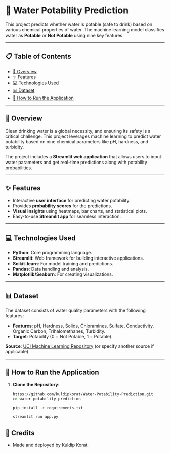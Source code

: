 # 🌊 Water Potability Prediction

This project predicts whether water is potable (safe to drink) based on various chemical properties of water. The machine learning model classifies water as **Potable** or **Not Potable** using nine key features.

---

## 📋 Table of Contents
- [📖 Overview](#-overview)
- [✨ Features](#-features)
- [💻 Technologies Used](#-technologies-used)
- [📊 Dataset](#-dataset)
- [🚀 How to Run the Application](#-how-to-run-the-application)

---

## 📖 Overview
Clean drinking water is a global necessity, and ensuring its safety is a critical challenge. This project leverages machine learning to predict water potability based on nine chemical parameters like pH, hardness, and turbidity.

The project includes a **Streamlit web application** that allows users to input water parameters and get real-time predictions along with potability probabilities.

---

## ✨ Features
- Interactive **user interface** for predicting water potability.
- Provides **probability scores** for the predictions.
- **Visual insights** using heatmaps, bar charts, and statistical plots.
- Easy-to-use **Streamlit app** for seamless interaction.

---

## 💻 Technologies Used
- **Python**: Core programming language.
- **Streamlit**: Web framework for building interactive applications.
- **Scikit-learn**: For model training and predictions.
- **Pandas**: Data handling and analysis.
- **Matplotlib/Seaborn**: For creating visualizations.

---

## 📊 Dataset
The dataset consists of water quality parameters with the following features:
- **Features**: pH, Hardness, Solids, Chloramines, Sulfate, Conductivity, Organic Carbon, Trihalomethanes, Turbidity.
- **Target**: Potability (0 = Not Potable, 1 = Potable).

**Source**: [UCI Machine Learning Repository](https://archive.ics.uci.edu/ml/index.php) (or specify another source if applicable).

---

## 🚀 How to Run the Application

1. **Clone the Repository**:
   ```bash
   https://github.com/kuldipkorat/Water-Potability-Prediction.git
   cd water-potability-prediction

   pip install -r requirements.txt

   streamlit run app.py

## 🌟 Credits
- Made and deployed by Kuldip Korat.